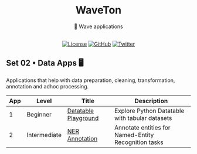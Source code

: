 <div align='center'>

<h1>WaveTon</h1>
💯 Wave applications

<br>
<br>

[![License](https://img.shields.io/badge/license-Apache%202.0-blue.svg?logo=apache)](https://github.com/vopani/waveton/blob/master/LICENSE)
[![GitHub](https://img.shields.io/github/stars/vopani/waveton?color=yellowgreen&logo=github)](https://img.shields.io/github/stars/vopani/waveton?color=yellowgreen&logo=github)
[![Twitter](https://img.shields.io/twitter/follow/vopani)](https://twitter.com/vopani)

</div>

## Set 02 • Data Apps 🖥️
Applications that help with data preparation, cleaning, transformation, annotation and adhoc processing.

| App | Level        | Title | Description |
| --- | ------------ | ----- | ----------- |
| 1   | Beginner     | [Datatable Playground](https://github.com/vopani/waveton/tree/main/apps/data_apps/datatable_playground) | Explore Python Datatable with tabular datasets |
| 2   | Intermediate | [NER Annotation](https://github.com/vopani/waveton/tree/main/apps/data_apps/ner_annotation) | Annotate entities for Named-Entity Recognition tasks |
